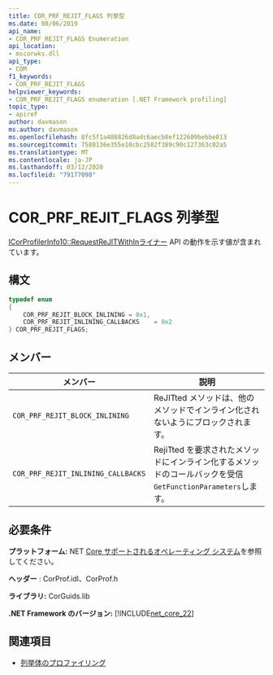 ```yaml
---
title: COR_PRF_REJIT_FLAGS 列挙型
ms.date: 08/06/2019
api_name:
- COR_PRF_REJIT_FLAGS Enumeration
api_location:
- mscorwks.dll
api_type:
- COM
f1_keywords:
- COR_PRF_REJIT_FLAGS
helpviewer_keywords:
- COR_PRF_REJIT_FLAGS enumeration [.NET Framework profiling]
topic_type:
- apiref
author: davmason
ms.author: davmason
ms.openlocfilehash: 8fc5f1a488826d8adc6aecb8ef122609bebbe813
ms.sourcegitcommit: 7588136e355e10cbc2582f389c90c127363c02a5
ms.translationtype: MT
ms.contentlocale: ja-JP
ms.lasthandoff: 03/12/2020
ms.locfileid: "79177098"
---
```

# <a name="cor_prf_rejit_flags-enumeration"></a>COR_PRF_REJIT_FLAGS 列挙型
[ICorProfilerInfo10::RequestReJITWithInライナー](icorprofilerinfo10-requestrejitwithinliners-method.md) API の動作を示す値が含まれています。  
  
## <a name="syntax"></a>構文  
  
```cpp  
typedef enum  
{
    COR_PRF_REJIT_BLOCK_INLINING = 0x1,
    COR_PRF_REJIT_INLINING_CALLBACKS    = 0x2
} COR_PRF_REJIT_FLAGS;  
```  
  
## <a name="members"></a>メンバー  
  
|メンバー|説明|  
|------------|-----------------|  
|`COR_PRF_REJIT_BLOCK_INLINING`| ReJITted メソッドは、他のメソッドでインライン化されないようにブロックされます。 |  
|`COR_PRF_REJIT_INLINING_CALLBACKS`| RejiTted を要求されたメソッドにインライン化するメソッドのコールバックを受信`GetFunctionParameters`します。 |  

## <a name="requirements"></a>必要条件  
 **プラットフォーム:** NET [Core サポートされるオペレーティング システム](../../../core/install/dependencies.md?pivots=os-windows)を参照してください。  
  
 **ヘッダー** : CorProf.idl、CorProf.h  
  
 **ライブラリ:** CorGuids.lib  
  
 **.NET Framework のバージョン:** [!INCLUDE[net_core_22](../../../../includes/net-core-22-md.md)]
  
## <a name="see-also"></a>関連項目

- [列挙体のプロファイリング](profiling-enumerations.md)
